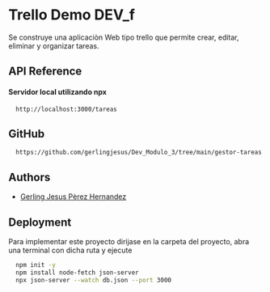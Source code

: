 
# Trello Demo DEV_f

Se construye una aplicaciòn Web tipo trello que permite crear, editar, eliminar y organizar tareas. 
## API Reference

#### Servidor local utilizando npx

```http
  http://localhost:3000/tareas
```
## GitHub

```http
  https://github.com/gerlingjesus/Dev_Modulo_3/tree/main/gestor-tareas
```


## Authors

- [Gerling Jesus Pèrez Hernandez](https://github.com/gerlingjesus)


## Deployment

Para implementar este proyecto dirijase en la carpeta del proyecto, abra una terminal con dicha ruta y ejecute

```bash
  npm init -y
  npm install node-fetch json-server
  npx json-server --watch db.json --port 3000
```


